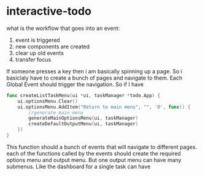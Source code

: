 # interactive-todo
what is the workflow that goes into an event:
1. event is triggered
2. new components are created
3. clear up old events
4. transfer focus

If someone presses a key then i am basically spinning up a page. So i basiclaly have to create a bunch of pages and navigate to them. Each Global Event should trigger the navigation. So if I have
```go
func createListTaskMenu(ui *ui, taskManager *todo.App) {
	ui.optionsMenu.Clear()
	ui.optionsMenu.AddItem("Return to main menu", "", '0', func() {
		//generate main menu
		generateMainOptionsMenu(ui, taskManager)
		createDefaultOutputMenu(ui, taskManager)
	})
}
```
This function should a bunch of events that will navigate to different pages. each of the functions called by the events should create the required options menu and output menu. But one output menu can have many submenus. Like the dashboard for a single task can have
